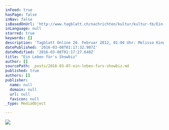 ```yaml
---
inFeed: true
hasPage: false
inNav: false
isBasedOnUrl: 'http://www.tagblatt.ch/nachrichten/kultur/kultur-tb/Ein-Leben-fuers-Showbiz;art41,2871660'
inLanguage: null
starred: true
keywords: []
description: 'Tagblatt Online 20. Februar 2012, 01:04 Uhr: Melissa King inszeniert und choreographiert Chicago mit glänzenden Darstellerinnen als virtuosen Tanz auf dem dünnen Eis der Unterhaltungsindustrie.'
datePublished: '2016-03-08T01:17:32.987Z'
dateModified: '2016-03-08T01:17:27.640Z'
title: "Ein Leben für's Showbiz"
author: []
sourcePath: _posts/2016-03-07-ein-leben-furs-showbiz.md
published: true
authors: []
publisher:
  name: null
  domain: null
  url: null
  favicon: null
_type: MediaObject

---
```

![](https://s3-us-west-2.amazonaws.com/the-grid-img/p/193b26828c9e2ea37e645fd700bb3c98314f5d5f.jpg)